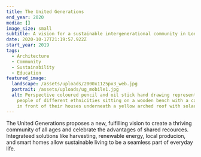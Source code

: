 ```yaml
---
title: The United Generations
end_year: 2020
media: []
image_size: small
subtitle: A vision for a sustainable intergenerational community in London.
date: 2020-10-17T21:19:57.922Z
start_year: 2019
tags:
  - Architecture
  - Community
  - Sustainability
  - Education
featured_image:
  landscape: /assets/uploads/2000x1125px3_web.jpg
  portrait: /assets/uploads/ug_mobile1.jpg
  alt: Perspective coloured pencil and oil stick hand drawing representing two
    people of different ethnicities sitting on a wooden bench with a cat and dog
    in front of their houses underneath a yellow arched roof with solar panels.
---
```


The United Generations proposes a new, fulfilling vision to create a thriving community of all ages and celebrate the advantages of shared recources. Integrateed solutions like harvesting, renewable energy, local producion, and smart homes allow sustainable living to be a seamless part of everyday life.